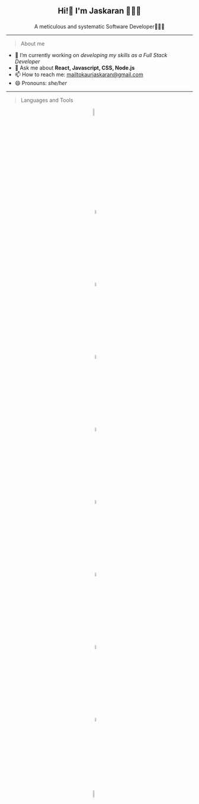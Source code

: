 
## <p align="center"> Hi!👋 I'm Jaskaran 👩🏻‍💻</p>

<p align="center"> A meticulous and systematic Software Developer👩🏻‍💻</p>

---

> About me
 
 - 🔭 I’m currently working on *developing my skills as a Full Stack Developer*
 - 💬 Ask me about **React, Javascript, CSS, Node.js**
 - 📫 How to reach me: mailtokaurjaskaran@gmail.com 
 - 😄 Pronouns: *she/her*

---

> Languages and Tools

<img 
    style="display: block; 
           margin-left: auto;
           margin-right: auto;
           width: 7%;"
    src="https://th.bing.com/th/id/R.360a0ef4666dcbbd62d979e7100b4a6d?rik=YHczg8NCXn55eQ&pid=ImgRaw&r=0" 
    alt="React logo">
</img>
<img 
    style="display: block; 
           margin-left: auto;
           margin-right: auto;
           width: 5%;"
    src="https://raw.githubusercontent.com/reactjs/redux/master/logo/logo.png" 
    alt="Redux logo">
</img>
<img 
    style="display: block; 
           margin-left: auto;
           margin-right: auto;
           width: 5%;"
    src="https://th.bing.com/th/id/OIP.PHBTJoshbg880IH9z_PB6QHaHa?pid=ImgDet&rs=1" 
    alt="Javascript logo">
</img>
<img 
    style="display: block; 
           margin-left: auto;
           margin-right: auto;
           width: 5%;"
    src="https://th.bing.com/th/id/OIP.riAj889ZOePSATbx-bXnUQHaHa?pid=ImgDet&rs=1" 
    alt="Firebase logo">
</img>
<img 
    style="display: block; 
           margin-left: auto;
           margin-right: auto;
           width: 5%;"
    src="https://avatars.githubusercontent.com/u/2918581?s=280&v=4" 
    alt="Bootstrap logo">
</img>
<img 
    style="display: block; 
           margin-left: auto;
           margin-right: auto;
           width: 5%;"
    src="https://th.bing.com/th/id/OIP.Xa0BEkwl0Zx4qnY9lMbD7gHaHa?pid=ImgDet&rs=1" 
    alt="Git logo">
</img>
<img 
    style="display: block; 
           margin-left: auto;
           margin-right: auto;
           width: 5%;"
    src="https://th.bing.com/th/id/R.d2b1e19091a3530dfb8bec06b5a926dc?rik=cHKdddzbJ81FAA&pid=ImgRaw&r=0" 
    alt="MaterialUI logo">
</img>
<img 
    style="display: block; 
           margin-left: auto;
           margin-right: auto;
           width: 5%;"
    src="https://cdn.iconscout.com/icon/free/png-256/css-118-569410.png" 
    alt="CSS logo">
</img>
<img 
    style="display: block; 
           margin-left: auto;
           margin-right: auto;
           width: 5%;"
    src="https://th.bing.com/th/id/OIP.jdV1oFzJWxYcJrqVQ33aKQHaHa?pid=ImgDet&w=512&h=512&rs=1" 
    alt="CSS logo">
</img>
<img 
    style="display: block; 
           margin-left: auto;
           margin-right: auto;
           width: 7%;"
    src="https://iconape.com/wp-content/files/an/351546/png/tailwind-css-logo.png" 
    alt="TailwindCSS logo">
</img>






